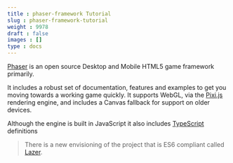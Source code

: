 ```yaml
---
title : phaser-framework Tutorial
slug : phaser-framework-tutorial
weight : 9978
draft : false
images : []
type : docs
---
```


[Phaser] is an open source Desktop and Mobile HTML5 game framework primarily. 

It includes a robust set of documentation, features and examples to get you moving towards a working game quickly. It supports WebGL, via the [Pixi.js] rendering engine, and includes a Canvas fallback for support on older devices.  

Although the engine is built in JavaScript it also includes [TypeScript] definitions

> There is a new envisioning of the project that is ES6 compliant called [Lazer]. 

[Phaser]: http://phaser.io/
[TypeScript]: http://www.typescriptlang.org/
[Pixi.js]: http://www.pixijs.com/
[Lazer]: http://phaser.io/news/2016/01/phaser-in-2015-and-beyond



